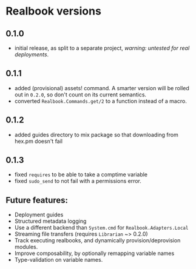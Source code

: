 # Realbook versions

## 0.1.0

- initial release, as split to a separate project, *warning: untested for real deployments*.

## 0.1.1

- added (provisional) assets! command.  A smarter version will be rolled out
  in `0.2.0`, so don't count on its current semantics.
- converted `Realbook.Commands.get/2` to a function instead of a macro.

## 0.1.2

- added guides directory to mix package so that downloading from hex.pm
  doesn't fail

## 0.1.3

- fixed `requires` to be able to take a comptime variable
- fixed `sudo_send` to not fail with a permissions error.

## Future features:

- Deployment guides
- Structured metadata logging
- Use a different backend than `System.cmd` for `Realbook.Adapters.Local`
- Streaming file transfers (requires `Librarian` ~> 0.2.0)
- Track executing realbooks, and dynamically provision/deprovision modules.
- Improve composability, by optionally remapping variable names
- Type-validation on variable names.
